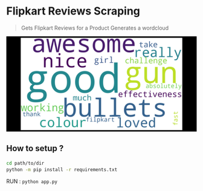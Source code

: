 # Flipkart Reviews Scraping

> Gets Flipkart Reviews for a Product
> Generates a wordcloud

![img](static/images/woc.png)

## How to setup ?
```bash
cd path/to/dir
python -m pip install -r requirements.txt
```

RUN : ```python app.py```